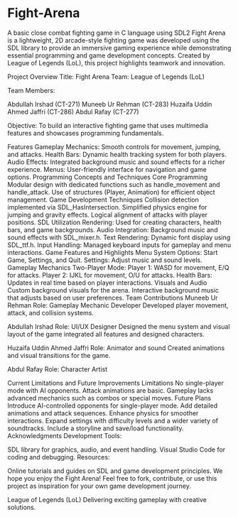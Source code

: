 # Fight-Arena
A basic close combat fighting game in C language using SDL2
Fight Arena is a lightweight, 2D arcade-style fighting game was developed using the SDL library to provide an immersive gaming experience while demonstrating essential programming and game development concepts. Created by League of Legends (LoL), this project highlights teamwork and innovation.

Project Overview
Title: Fight Arena
Team: League of Legends (LoL)

Team Members:

Abdullah Irshad (CT-271)
Muneeb Ur Rehman (CT-283)
Huzaifa Uddin Ahmed Jaffri (CT-286)
Abdul Rafay (CT-277)

Objective:
To build an interactive fighting game that uses multimedia features and showcases programming fundamentals.

Features
Gameplay Mechanics: Smooth controls for movement, jumping, and attacks.
Health Bars: Dynamic health tracking system for both players.
Audio Effects: Integrated background music and sound effects for a richer experience.
Menus: User-friendly interface for navigation and game options.
Programming Concepts and Techniques
Core Programming
Modular design with dedicated functions such as handle_movement and handle_attack.
Use of structures (Player, Animation) for efficient object management.
Game Development Techniques
Collision detection implemented via SDL_HasIntersection.
Simplified physics engine for jumping and gravity effects.
Logical alignment of attacks with player positions.
SDL Utilization
Rendering: Used for creating characters, health bars, and game backgrounds.
Audio Integration: Background music and sound effects with SDL_mixer.h.
Text Rendering: Dynamic font display using SDL_ttf.h.
Input Handling: Managed keyboard inputs for gameplay and menu interactions.
Game Features and Highlights
Menu System
Options: Start Game, Settings, and Quit.
Settings: Adjust music and sound levels.
Gameplay Mechanics
Two-Player Mode:
Player 1: WASD for movement, E/Q for attacks.
Player 2: IJKL for movement, O/U for attacks.
Health Bars: Updates in real time based on player interactions.
Visuals and Audio
Custom background visuals for the arena.
Interactive background music that adjusts based on user preferences.
Team Contributions
Muneeb Ur Rehman
Role: Gameplay Mechanic Developer
Developed player movement, attack, and collision systems.

Abdullah Irshad
Role: UI/UX Designer
Designed the menu system and visual layout of the game integrated all features and designed characters.

Huzaifa Uddin Ahmed Jaffri
Role: Animator and sound
Created animations and visual transitions for the game.

Abdul Rafay
Role: Character Artist

Current Limitations and Future Improvements
Limitations
No single-player mode with AI opponents.
Attack animations are basic.
Gameplay lacks advanced mechanics such as combos or special moves.
Future Plans
Introduce AI-controlled opponents for single-player mode.
Add detailed animations and attack sequences.
Enhance physics for smoother interactions.
Expand settings with difficulty levels and a wider variety of soundtracks.
Include a storyline and save/load functionality.
Acknowledgments
Development Tools:

SDL library for graphics, audio, and event handling.
Visual Studio Code for coding and debugging.
Resources:

Online tutorials and guides on SDL and game development principles.
We hope you enjoy the Fight Arena! Feel free to fork, contribute, or use this project as inspiration for your own game development journey.

League of Legends (LoL)
Delivering exciting gameplay with creative solutions.
